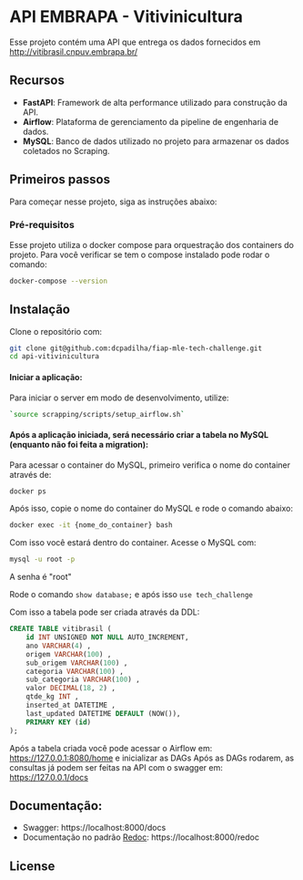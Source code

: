 # API EMBRAPA - Vitivinicultura

Esse projeto contém uma API que entrega os dados fornecidos em http://vitibrasil.cnpuv.embrapa.br/

## Recursos
- **FastAPI**: Framework de alta performance utilizado para construção da API.
- **Airflow**: Plataforma de gerenciamento da pipeline de engenharia de dados.
- **MySQL**: Banco de dados utilizado no projeto para armazenar os dados coletados no Scraping.

## Primeiros passos
Para começar nesse projeto, siga as instruções abaixo:

### Pré-requisitos
Esse projeto utiliza o docker compose para orquestração dos containers do projeto. Para você verificar se tem o compose instalado pode rodar o comando:
```bash
docker-compose --version
```

## Instalação
Clone o repositório com:
```bash
git clone git@github.com:dcpadilha/fiap-mle-tech-challenge.git
cd api-vitivinicultura
```

#### Iniciar a aplicação: 
Para iniciar o server em modo de desenvolvimento, utilize:
```bash
`source scrapping/scripts/setup_airflow.sh`
```

#### Após a aplicação iniciada, será necessário criar a tabela no MySQL (enquanto não foi feita a migration):
Para acessar o container do MySQL, primeiro verifica o nome do container através de:
```bash
docker ps
```

Após isso, copie o nome do container do MySQL e rode o comando abaixo:
```bash
docker exec -it {nome_do_container} bash
```

Com isso você estará dentro do container. Acesse o MySQL com:
```bash
mysql -u root -p
```
A senha é "root"

Rode o comando `show database;` e após isso `use tech_challenge`

Com isso a tabela pode ser criada através da DDL:
```SQL
CREATE TABLE vitibrasil (
    id INT UNSIGNED NOT NULL AUTO_INCREMENT,
    ano VARCHAR(4) ,
    origem VARCHAR(100) ,
    sub_origem VARCHAR(100) ,
    categoria VARCHAR(100) ,
    sub_categoria VARCHAR(100) ,
    valor DECIMAL(18, 2) ,
    qtde_kg INT ,
    inserted_at DATETIME ,
    last_updated DATETIME DEFAULT (NOW()),
    PRIMARY KEY (id)
);
```

Após a tabela criada você pode acessar o Airflow em: https://127.0.0.1:8080/home e inicializar as DAGs
Após as DAGs rodarem, as consultas já podem ser feitas na API com o swagger em: https://127.0.0.1/docs

## Documentação:
- Swagger: https://localhost:8000/docs
- Documentação no padrão [Redoc](https://github.com/Redocly/redoc): https://localhost:8000/redoc

## License